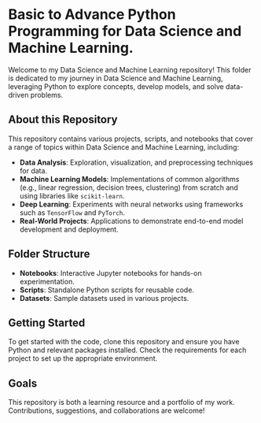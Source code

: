 <h1>Basic to Advance Python Programming for Data Science and Machine Learning.</h1>

<p>Welcome to my Data Science and Machine Learning repository! This folder is dedicated to my journey in Data Science and Machine Learning, leveraging Python to explore concepts, develop models, and solve data-driven problems.</p>

<h2>About this Repository</h2>

<p>This repository contains various projects, scripts, and notebooks that cover a range of topics within Data Science and Machine Learning, including:</p>
<ul>
  <li><strong>Data Analysis</strong>: Exploration, visualization, and preprocessing techniques for data.</li>
  <li><strong>Machine Learning Models</strong>: Implementations of common algorithms (e.g., linear regression, decision trees, clustering) from scratch and using libraries like <code>scikit-learn</code>.</li>
  <li><strong>Deep Learning</strong>: Experiments with neural networks using frameworks such as <code>TensorFlow</code> and <code>PyTorch</code>.</li>
  <li><strong>Real-World Projects</strong>: Applications to demonstrate end-to-end model development and deployment.</li>
</ul>

<h2>Folder Structure</h2>

<ul>
  <li><strong>Notebooks</strong>: Interactive Jupyter notebooks for hands-on experimentation.</li>
  <li><strong>Scripts</strong>: Standalone Python scripts for reusable code.</li>
  <li><strong>Datasets</strong>: Sample datasets used in various projects.</li>
</ul>

<h2>Getting Started</h2>

<p>To get started with the code, clone this repository and ensure you have Python and relevant packages installed. Check the requirements for each project to set up the appropriate environment.</p>

<h2>Goals</h2>

<p>This repository is both a learning resource and a portfolio of my work. Contributions, suggestions, and collaborations are welcome!</p>
